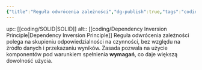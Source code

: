 ```yaml
---
{"title":"Reguła odwrócenia zależności","dg-publish":true,"tags":"coding/SOLID","language":"pl","permalink":"/coding/regula-odwrocenia-zaleznosci/","dgPassFrontmatter":true}
---
```


up:: [[coding/SOLID\|SOLID]]
alt:: [[coding/Dependency Inversion Principle\|Dependency Inversion Principle]]
Reguła odwrócenia zależności polega na skupieniu odpowiedzialności na czynności, bez względu na źródło danych i przekazaniu wyników. Zasada pozwala na użycie komponentów pod warunkiem spełnienia **wymagań**, co daje większą dowolność użycia.